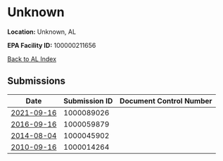 # Unknown

**Location:** Unknown, AL

**EPA Facility ID:** 100000211656

[Back to AL Index](../../index.md)

## Submissions

| Date | Submission ID | Document Control Number |
|------|--------------|-------------------------|
| [2021-09-16](submissions/1000089026.md) | 1000089026 |  |
| [2016-09-16](submissions/1000059879.md) | 1000059879 |  |
| [2014-08-04](submissions/1000045902.md) | 1000045902 |  |
| [2010-09-16](submissions/1000014264.md) | 1000014264 |  |
